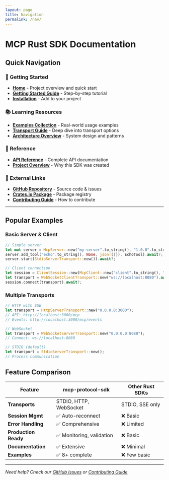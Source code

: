 ```yaml
---
layout: page
title: Navigation
permalink: /nav/
---
```


# MCP Rust SDK Documentation

## Quick Navigation

### 🚀 Getting Started
- [**Home**](/) - Project overview and quick start
- [**Getting Started Guide**](getting-started) - Step-by-step tutorial
- [**Installation**](getting-started#installation) - Add to your project

### 📚 Learning Resources  
- [**Examples Collection**](examples) - Real-world usage examples
- [**Transport Guide**](transports) - Deep dive into transport options
- [**Architecture Overview**](architecture) - System design and patterns

### 📖 Reference
- [**API Reference**](https://docs.rs/mcp-protocol-sdk) - Complete API documentation
- [**Project Overview**](https://github.com/mcp-rust/mcp-protocol-sdk/blob/main/PROJECT_OVERVIEW.md) - Why this SDK was created

### 🔗 External Links
- [**GitHub Repository**](https://github.com/mcp-rust/mcp-protocol-sdk) - Source code & issues
- [**Crates.io Package**](https://crates.io/crates/mcp-protocol-sdk) - Package registry
- [**Contributing Guide**](https://github.com/mcp-rust/mcp-protocol-sdk/blob/main/CONTRIBUTING.md) - How to contribute

---

## Popular Examples

### Basic Server & Client
```rust
// Simple server
let mut server = McpServer::new("my-server".to_string(), "1.0.0".to_string());
server.add_tool("echo".to_string(), None, json!({}), EchoTool).await?;
server.start(StdioServerTransport::new()).await?;

// Client connection
let session = ClientSession::new(McpClient::new("client".to_string(), "1.0.0".to_string()));
let transport = WebSocketClientTransport::new("ws://localhost:8080").await?;
session.connect(transport).await?;
```

### Multiple Transports
```rust
// HTTP with SSE
let transport = HttpServerTransport::new("0.0.0.0:3000");
// API: http://localhost:3000/mcp
// Events: http://localhost:3000/mcp/events

// WebSocket  
let transport = WebSocketServerTransport::new("0.0.0.0:8080");
// Connect: ws://localhost:8080

// STDIO (default)
let transport = StdioServerTransport::new();
// Process communication
```

## Feature Comparison

| Feature | mcp-protocol-sdk | Other Rust SDKs |
|---------|--------------|------------------|
| **Transports** | STDIO, HTTP, WebSocket | STDIO, SSE only |
| **Session Mgmt** | ✅ Auto-reconnect | ❌ Basic |
| **Error Handling** | ✅ Comprehensive | ❌ Limited |
| **Production Ready** | ✅ Monitoring, validation | ❌ Basic |
| **Documentation** | ✅ Extensive | ❌ Minimal |
| **Examples** | ✅ 8+ complete | ❌ Few basic |

---

*Need help? Check our [GitHub Issues](https://github.com/mcp-rust/mcp-protocol-sdk/issues) or [Contributing Guide](https://github.com/mcp-rust/mcp-protocol-sdk/blob/main/CONTRIBUTING.md)*
